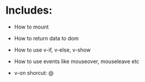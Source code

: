 # Includes:

- How to mount
- How to return data to dom
- How to use v-if, v-else, v-show
- How to use events like mouseover, mouseleave etc

- v-on shorcut: @
